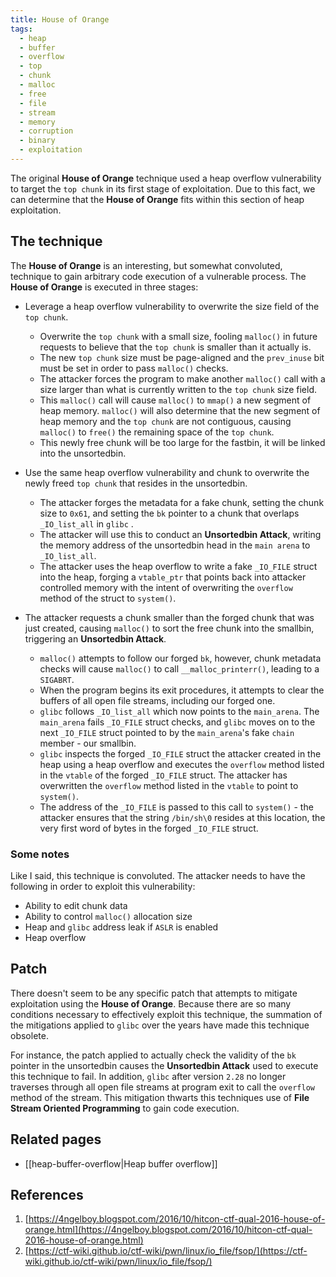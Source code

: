 ```yaml
---
title: House of Orange
tags:
  - heap
  - buffer
  - overflow
  - top
  - chunk
  - malloc
  - free
  - file
  - stream
  - memory
  - corruption
  - binary
  - exploitation
---
```


The original **House of Orange** technique used a heap overflow vulnerability to
target the `top chunk` in its first stage of exploitation. Due to this fact, we
can determine that the **House of Orange** fits within this section of heap
exploitation.

## The technique

The **House of Orange** is an interesting, but somewhat convoluted, technique to
gain arbitrary code execution of a vulnerable process. The **House of Orange**
is executed in three stages:

- Leverage a heap overflow vulnerability to overwrite the size field of the
  `top chunk`.

  - Overwrite the `top chunk` with a small size, fooling `malloc()` in future
    requests to believe that the `top chunk` is smaller than it actually is.
  - The new `top chunk` size must be page-aligned and the `prev_inuse` bit must
    be set in order to pass `malloc()` checks.
  - The attacker forces the program to make another `malloc()` call with a size
    larger than what is currently written to the `top chunk` size field.
  - This `malloc()` call will cause `malloc()` to `mmap()` a new segment of heap
    memory. `malloc()` will also determine that the new segment of heap memory
    and the `top chunk` are not contiguous, causing `malloc()` to `free()` the
    remaining space of the `top chunk`.
  - This newly free chunk will be too large for the fastbin, it will be linked
    into the unsortedbin.

- Use the same heap overflow vulnerability and chunk to overwrite the newly
  freed `top chunk` that resides in the unsortedbin.

  - The attacker forges the metadata for a fake chunk, setting the chunk size to
    `0x61`, and setting the `bk` pointer to a chunk that overlaps `_IO_list_all`
    in `glibc` .
  - The attacker will use this to conduct an **Unsortedbin Attack**, writing the
    memory address of the unsortedbin head in the `main arena` to
    `_IO_list_all`.
  - The attacker uses the heap overflow to write a fake `_IO_FILE` struct into
    the heap, forging a `vtable_ptr` that points back into attacker controlled
    memory with the intent of overwriting the `overflow` method of the struct to
    `system()`.

- The attacker requests a chunk smaller than the forged chunk that was just
  created, causing `malloc()` to sort the free chunk into the smallbin,
  triggering an **Unsortedbin Attack**.
  - `malloc()` attempts to follow our forged `bk`, however, chunk metadata
    checks will cause `malloc()` to call `__malloc_printerr()`, leading to a
    `SIGABRT`.
  - When the program begins its exit procedures, it attempts to clear the
    buffers of all open file streams, including our forged one.
  - `glibc` follows `_IO_list_all` which now points to the `main_arena`. The
    `main_arena` fails `_IO_FILE` struct checks, and `glibc` moves on to the
    next `_IO_FILE` struct pointed to by the `main_arena`'s fake `chain`
    member - our smallbin.
  - `glibc` inspects the forged `_IO_FILE` struct the attacker created in the
    heap using a heap overflow and executes the `overflow` method listed in the
    `vtable` of the forged `_IO_FILE` struct. The attacker has overwritten the
    `overflow` method listed in the `vtable` to point to `system()`.
  - The address of the `_IO_FILE` is passed to this call to `system()` - the
    attacker ensures that the string `/bin/sh\0` resides at this location, the
    very first word of bytes in the forged `_IO_FILE` struct.

### Some notes

Like I said, this technique is convoluted. The attacker needs to have the
following in order to exploit this vulnerability:

- Ability to edit chunk data
- Ability to control `malloc()` allocation size
- Heap and `glibc` address leak if `ASLR` is enabled
- Heap overflow

## Patch

There doesn't seem to be any specific patch that attempts to mitigate
exploitation using the **House of Orange**. Because there are so many conditions
necessary to effectively exploit this technique, the summation of the
mitigations applied to `glibc` over the years have made this technique obsolete.

For instance, the patch applied to actually check the validity of the `bk`
pointer in the unsortedbin causes the **Unsortedbin Attack** used to execute
this technique to fail. In addition, `glibc` after version `2.28` no longer
traverses through all open file streams at program exit to call the `overflow`
method of the stream. This mitigation thwarts this techniques use of **File
Stream Oriented Programming** to gain code execution.

## Related pages

- [[heap-buffer-overflow|Heap buffer overflow]]

## References

1. [https://4ngelboy.blogspot.com/2016/10/hitcon-ctf-qual-2016-house-of-orange.html](https://4ngelboy.blogspot.com/2016/10/hitcon-ctf-qual-2016-house-of-orange.html)
2. [https://ctf-wiki.github.io/ctf-wiki/pwn/linux/io_file/fsop/](https://ctf-wiki.github.io/ctf-wiki/pwn/linux/io_file/fsop/)
